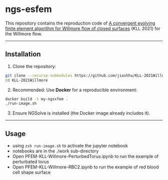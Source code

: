# ngs-esfem

This repository contains the reproduction code of 
[A convergent evolving finite element algorithm for Willmore flow of closed surfaces](https://www.researchgate.net/publication/355493657_A_convergent_evolving_finite_element_algorithm_for_Willmore_flow_of_closed_surfaces)
(KLL 2021) for the Willmore flow.

---

## Installation

1. Clone the repository:

```bash
git clone --recurse-submodules https://github.com/jiashhu/KLL-2021Willmore.git
cd KLL-2021Willmore
```

2. Recommended: Use **Docker** for a reproducible environment:

```bash
docker build -t my-ngsxfem .
./run-image.sh
```

3. Ensure NGSolve is installed (the Docker image already includes it).

---

## Usage

* using `zsh run-image.sh` to activate the jupyter notebook
* notebooks are in the ./work sub-directory
* Open PFEM-KLL-Willmore-PerturbedTorus.ipynb to run the example of perturbated torus
* Open PFEM-KLL-Willmore-RBC2.ipynb to run the example of red blood cell shape surface

